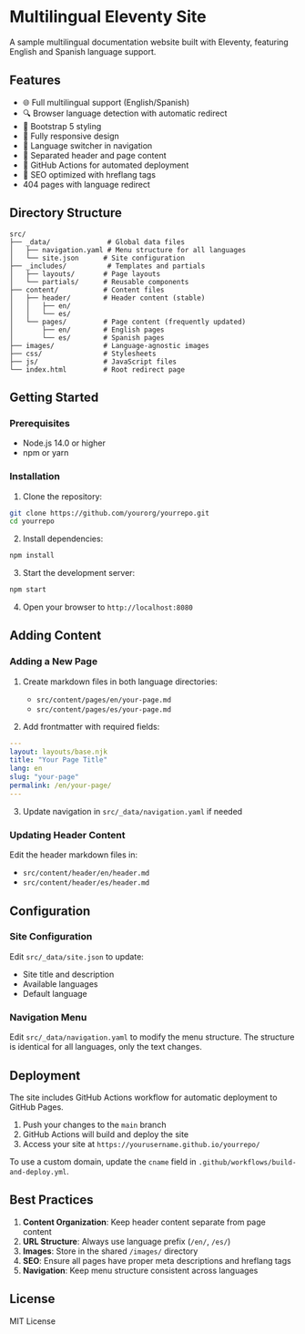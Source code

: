 # Multilingual Eleventy Site

A sample multilingual documentation website built with Eleventy, featuring English and Spanish language support.

## Features

- 🌐 Full multilingual support (English/Spanish)
- 🔍 Browser language detection with automatic redirect
- 🎨 Bootstrap 5 styling
- 📱 Fully responsive design
- 🔄 Language switcher in navigation
- 📑 Separated header and page content
- 🚀 GitHub Actions for automated deployment
- 🔎 SEO optimized with hreflang tags
- 404 pages with language redirect

## Directory Structure

```
src/
├── _data/              # Global data files
│   ├── navigation.yaml # Menu structure for all languages
│   └── site.json      # Site configuration
├── _includes/          # Templates and partials
│   ├── layouts/       # Page layouts
│   └── partials/      # Reusable components
├── content/           # Content files
│   ├── header/        # Header content (stable)
│   │   ├── en/
│   │   └── es/
│   └── pages/         # Page content (frequently updated)
│       ├── en/        # English pages
│       └── es/        # Spanish pages
├── images/            # Language-agnostic images
├── css/               # Stylesheets
├── js/                # JavaScript files
└── index.html         # Root redirect page

```

## Getting Started

### Prerequisites

- Node.js 14.0 or higher
- npm or yarn

### Installation

1. Clone the repository:
```bash
git clone https://github.com/yourorg/yourrepo.git
cd yourrepo
```

2. Install dependencies:
```bash
npm install
```

3. Start the development server:
```bash
npm start
```

4. Open your browser to `http://localhost:8080`

## Adding Content

### Adding a New Page

1. Create markdown files in both language directories:
   - `src/content/pages/en/your-page.md`
   - `src/content/pages/es/your-page.md`

2. Add frontmatter with required fields:
```yaml
---
layout: layouts/base.njk
title: "Your Page Title"
lang: en
slug: "your-page"
permalink: /en/your-page/
---
```

3. Update navigation in `src/_data/navigation.yaml` if needed

### Updating Header Content

Edit the header markdown files in:
- `src/content/header/en/header.md`
- `src/content/header/es/header.md`

## Configuration

### Site Configuration

Edit `src/_data/site.json` to update:
- Site title and description
- Available languages
- Default language

### Navigation Menu

Edit `src/_data/navigation.yaml` to modify the menu structure. The structure is identical for all languages, only the text changes.

## Deployment

The site includes GitHub Actions workflow for automatic deployment to GitHub Pages.

1. Push your changes to the `main` branch
2. GitHub Actions will build and deploy the site
3. Access your site at `https://yourusername.github.io/yourrepo/`

To use a custom domain, update the `cname` field in `.github/workflows/build-and-deploy.yml`.

## Best Practices

1. **Content Organization**: Keep header content separate from page content
2. **URL Structure**: Always use language prefix (`/en/`, `/es/`)
3. **Images**: Store in the shared `/images/` directory
4. **SEO**: Ensure all pages have proper meta descriptions and hreflang tags
5. **Navigation**: Keep menu structure consistent across languages

## License

MIT License